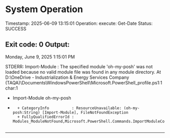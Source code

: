 # System Operation
Timestamp: 2025-06-09 13:15:01
Operation: execute: Get-Date
Status: SUCCESS

Exit code: 0
Output:
---

Monday, June 9, 2025 1:15:01 PM




STDERR:
Import-Module : The specified module 'oh-my-posh' was not loaded because no valid module file was found in any module 
directory.
At D:\OneDrive - Industrialization & Energy Services Company 
(TAQA)\Documents\WindowsPowerShell\Microsoft.PowerShell_profile.ps1:1 char:1
+ Import-Module oh-my-posh
+ ~~~~~~~~~~~~~~~~~~~~~~~~
    + CategoryInfo          : ResourceUnavailable: (oh-my-posh:String) [Import-Module], FileNotFoundException
    + FullyQualifiedErrorId : Modules_ModuleNotFound,Microsoft.PowerShell.Commands.ImportModuleCommand
 

---